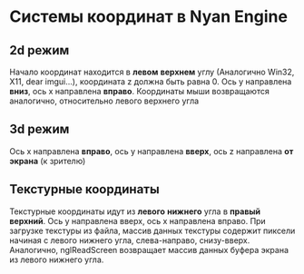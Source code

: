 ﻿# Системы координат в Nyan Engine

## 2d режим

Начало координат находится в **левом** **верхнем** углу (Аналогично Win32, X11, dear imgui...), координата z должна быть равна 0.
Ось y направлена **вниз**, ось x направлена **вправо**.
Координаты мыши возвращаются аналогично, относительно левого верхнего угла

## 3d режим

Ось x направлена **вправо**, ось y направлена **вверх**, ось z направлена **от экрана** (к зрителю)

## Текстурные координаты

Текстурные координаты идут из **левого** **нижнего** угла в **правый** **верхний**.
Ось y направлена вверх, ось x направлена вправо.
При загрузке текстуры из файла, массив данных текстуры содержит пиксели начиная с левого нижнего угла, слева-направо, снизу-вверх.
Аналогично, nglReadScreen возвращает массив данных буфера экрана из левого нижнего угла.
